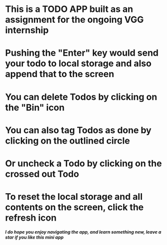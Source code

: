 # This is a TODO APP built as an assignment for the ongoing VGG internship
# Pushing the "Enter" key would send your todo to local storage and also append that to the screen
# You can delete Todos by clicking on the "Bin" icon 
# You can also tag Todos as done by clicking on the outlined circle
# Or uncheck a Todo by clicking on the crossed out Todo

# To reset the local storage and all contents on the screen, click the refresh icon 

##### I do hope you enjoy navigating the app, and learn something new, leave a star if you like this mini app #########